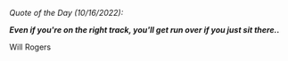 *Quote of the Day (10/16/2022):*

_**Even if you're on the right track, you'll get run over if you just sit there..**_

Will Rogers